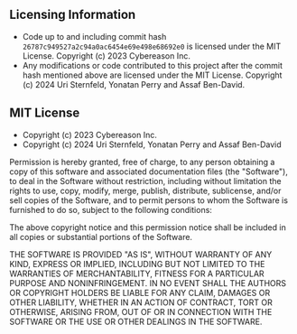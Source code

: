 ## Licensing Information
- Code up to and including commit hash `26787c949527a2c94a0ac6454e69e498e68692e0` is licensed
under the MIT License. Copyright (c) 2023 Cybereason Inc.
- Any modifications or code contributed to this project after the commit hash mentioned above 
are licensed under the MIT License. Copyright (c) 2024 Uri Sternfeld, Yonatan Perry and Assaf Ben-David.

## MIT License
- Copyright (c) 2023 Cybereason Inc.
- Copyright (c) 2024 Uri Sternfeld, Yonatan Perry and Assaf Ben-David

Permission is hereby granted, free of charge, to any person obtaining a copy
of this software and associated documentation files (the "Software"), to deal
in the Software without restriction, including without limitation the rights
to use, copy, modify, merge, publish, distribute, sublicense, and/or sell
copies of the Software, and to permit persons to whom the Software is
furnished to do so, subject to the following conditions:

The above copyright notice and this permission notice shall be included in all
copies or substantial portions of the Software.

THE SOFTWARE IS PROVIDED "AS IS", WITHOUT WARRANTY OF ANY KIND, EXPRESS OR
IMPLIED, INCLUDING BUT NOT LIMITED TO THE WARRANTIES OF MERCHANTABILITY,
FITNESS FOR A PARTICULAR PURPOSE AND NONINFRINGEMENT. IN NO EVENT SHALL THE
AUTHORS OR COPYRIGHT HOLDERS BE LIABLE FOR ANY CLAIM, DAMAGES OR OTHER
LIABILITY, WHETHER IN AN ACTION OF CONTRACT, TORT OR OTHERWISE, ARISING FROM,
OUT OF OR IN CONNECTION WITH THE SOFTWARE OR THE USE OR OTHER DEALINGS IN THE
SOFTWARE.
